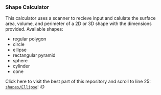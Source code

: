 
### Shape Calculator
This calculator uses a scanner to recieve input and calulate the surface area, volume, and perimeter of a 2D or 3D shape with the dimensions provided.
Available shapes:
- regular polygon
-  circle
-  ellipse
-  rectangular pyramid
-  sphere
-  cylinder
-  cone

Click here to visit the best part of this repository and scroll to line 25: [`shapes/Ellipse`](shapes/Ellipse.java)! :D
